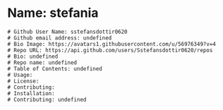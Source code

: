 # Name: stefania
    # Github User Name: sstefansdottir0620
    # Github email address: undefined
    # Bio Image: https://avatars1.githubusercontent.com/u/56976349?v=4
    # Repo URL: https://api.github.com/users/Sstefansdottir0620/repos
    # Bio: undefined
    # Repo name: undefined
    # Table of Contents: undefined
    # Usage: 
    # License: 
    # Contributing: 
    # Installation: 
    # Contributing: undefined
    
    
    